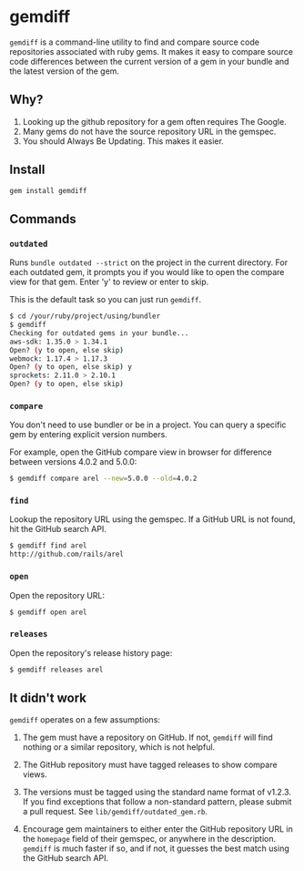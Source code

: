 # gemdiff

`gemdiff` is a command-line utility to find and compare source code repositories
associated with ruby gems. It makes it easy to compare source code differences
between the current version of a gem in your bundle and the latest version of the gem.

## Why?

1. Looking up the github repository for a gem often requires The Google.
2. Many gems do not have the source repository URL in the gemspec.
3. You should Always Be Updating. This makes it easier.

## Install

```sh
gem install gemdiff
```

## Commands

### `outdated`

Runs `bundle outdated --strict` on the project in the current directory.
For each outdated gem, it prompts you if you would like to open the compare view
for that gem. Enter 'y' to review or enter to skip.

This is the default task so you can just run `gemdiff`.

```sh
$ cd /your/ruby/project/using/bundler
$ gemdiff
Checking for outdated gems in your bundle...
aws-sdk: 1.35.0 > 1.34.1
Open? (y to open, else skip)
webmock: 1.17.4 > 1.17.3
Open? (y to open, else skip) y
sprockets: 2.11.0 > 2.10.1
Open? (y to open, else skip)
```

### `compare`

You don't need to use bundler or be in a project. You can query a specific gem by
entering explicit version numbers.

For example, open the GitHub compare view in browser for difference between versions 4.0.2 and 5.0.0:

```sh
$ gemdiff compare arel --new=5.0.0 --old=4.0.2
```

### `find`

Lookup the repository URL using the gemspec. If a GitHub URL is not found, hit the GitHub search API.

```sh
$ gemdiff find arel
http://github.com/rails/arel
```

### `open`

Open the repository URL:

```sh
$ gemdiff open arel
```

### `releases`

Open the repository's release history page:

```sh
$ gemdiff releases arel
```

## It didn't work

`gemdiff` operates on a few assumptions:

1. The gem must have a repository on GitHub. If not, `gemdiff` will find nothing or a similar repository, which
is not helpful.

2. The GitHub repository must have tagged releases to show compare views.

3. The versions must be tagged using the standard name format of v1.2.3. If you find exceptions that follow
a non-standard pattern, please submit a pull request. See `lib/gemdiff/outdated_gem.rb`.

4. Encourage gem maintainers to either enter the GitHub repository URL in the `homepage` field of their gemspec,
or anywhere in the description. `gemdiff` is much faster if so, and if not, it guesses the best match using
the GitHub search API.
